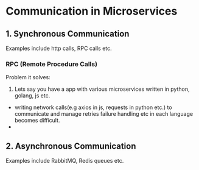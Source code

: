 # Communication in Microservices

## 1. Synchronous Communication

Examples include http calls, RPC calls etc.

### RPC (Remote Procedure Calls)

Problem it solves:

1. Lets say you have a app with various microservices written in python, golang, js etc.

- writing network calls(e.g axios in js, requests in python etc.) to communicate and manage retries failure handling etc in each language becomes difficult.
-

## 2. Asynchronous Communication

Examples include RabbitMQ, Redis queues etc.
